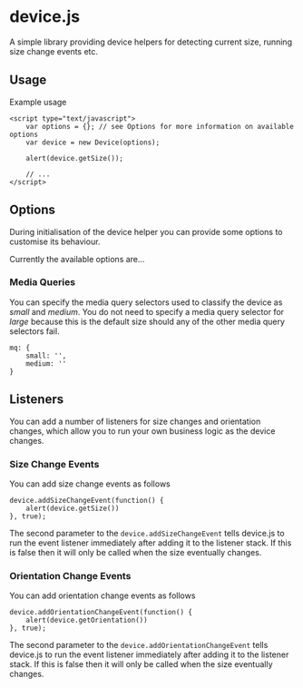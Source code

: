 # device.js


A simple library providing device helpers for detecting current size, running size change events etc.

## Usage

Example usage

    <script type="text/javascript">
        var options = {}; // see Options for more information on available options
        var device = new Device(options);

        alert(device.getSize());

        // ...
    </script>

## Options

During initialisation of the device helper you can provide some options to customise its behaviour.

Currently the available options are...

### Media Queries

You can specify the media query selectors used to classify the device as *small* and *medium*. You do not need to specify
a media query selector for *large* because this is the default size should any of the other media query selectors fail.

    mq: {
        small: '',
        medium: ''
    }

## Listeners

You can add a number of listeners for size changes and orientation changes, which allow you to run your own business
logic as the device changes.

### Size Change Events

You can add size change events as follows

    device.addSizeChangeEvent(function() {
        alert(device.getSize())
    }, true);

The second parameter to the `device.addSizeChangeEvent` tells device.js to run the event listener immediately after adding
it to the listener stack. If this is false then it will only be called when the size eventually changes.

### Orientation Change Events

You can add orientation change events as follows

    device.addOrientationChangeEvent(function() {
        alert(device.getOrientation())
    }, true);

The second parameter to the `device.addOrientationChangeEvent` tells device.js to run the event listener immediately after adding
it to the listener stack. If this is false then it will only be called when the size eventually changes.
